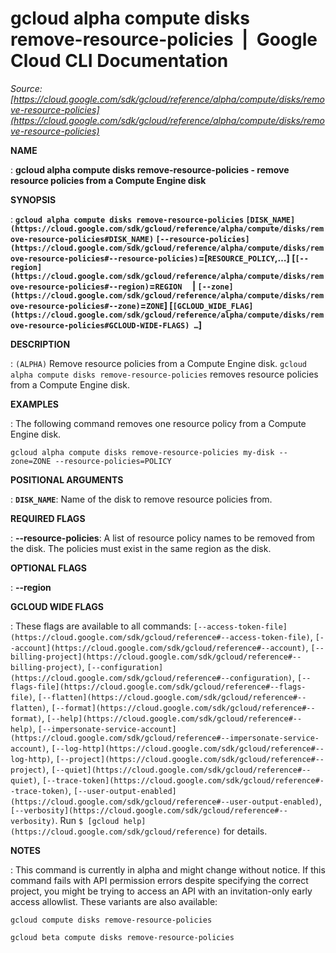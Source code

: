 # gcloud alpha compute disks remove-resource-policies  |  Google Cloud CLI Documentation

*Source: [https://cloud.google.com/sdk/gcloud/reference/alpha/compute/disks/remove-resource-policies](https://cloud.google.com/sdk/gcloud/reference/alpha/compute/disks/remove-resource-policies)*

**NAME**

: **gcloud alpha compute disks remove-resource-policies - remove resource policies from a Compute Engine disk**

**SYNOPSIS**

: **`gcloud alpha compute disks remove-resource-policies` `[DISK_NAME](https://cloud.google.com/sdk/gcloud/reference/alpha/compute/disks/remove-resource-policies#DISK_NAME)` `[--resource-policies](https://cloud.google.com/sdk/gcloud/reference/alpha/compute/disks/remove-resource-policies#--resource-policies)`=[`RESOURCE_POLICY`,…] [`[--region](https://cloud.google.com/sdk/gcloud/reference/alpha/compute/disks/remove-resource-policies#--region)`=`REGION`     | `[--zone](https://cloud.google.com/sdk/gcloud/reference/alpha/compute/disks/remove-resource-policies#--zone)`=`ZONE`] [`[GCLOUD_WIDE_FLAG](https://cloud.google.com/sdk/gcloud/reference/alpha/compute/disks/remove-resource-policies#GCLOUD-WIDE-FLAGS) …`]**

**DESCRIPTION**

: `(ALPHA)` Remove resource policies from a Compute Engine disk.
`gcloud alpha compute disks remove-resource-policies` removes
resource policies from a Compute Engine disk.

**EXAMPLES**

: The following command removes one resource policy from a Compute Engine disk.

```
gcloud alpha compute disks remove-resource-policies my-disk --zone=ZONE --resource-policies=POLICY
```

**POSITIONAL ARGUMENTS**

: **`DISK_NAME`**:
Name of the disk to remove resource policies from.

**REQUIRED FLAGS**

: **--resource-policies**:
A list of resource policy names to be removed from the disk. The policies must
exist in the same region as the disk.

**OPTIONAL FLAGS**

: **--region**

**GCLOUD WIDE FLAGS**

: These flags are available to all commands: `[--access-token-file](https://cloud.google.com/sdk/gcloud/reference#--access-token-file)`,
`[--account](https://cloud.google.com/sdk/gcloud/reference#--account)`, `[--billing-project](https://cloud.google.com/sdk/gcloud/reference#--billing-project)`,
`[--configuration](https://cloud.google.com/sdk/gcloud/reference#--configuration)`,
`[--flags-file](https://cloud.google.com/sdk/gcloud/reference#--flags-file)`,
`[--flatten](https://cloud.google.com/sdk/gcloud/reference#--flatten)`, `[--format](https://cloud.google.com/sdk/gcloud/reference#--format)`, `[--help](https://cloud.google.com/sdk/gcloud/reference#--help)`, `[--impersonate-service-account](https://cloud.google.com/sdk/gcloud/reference#--impersonate-service-account)`,
`[--log-http](https://cloud.google.com/sdk/gcloud/reference#--log-http)`,
`[--project](https://cloud.google.com/sdk/gcloud/reference#--project)`, `[--quiet](https://cloud.google.com/sdk/gcloud/reference#--quiet)`, `[--trace-token](https://cloud.google.com/sdk/gcloud/reference#--trace-token)`, `[--user-output-enabled](https://cloud.google.com/sdk/gcloud/reference#--user-output-enabled)`,
`[--verbosity](https://cloud.google.com/sdk/gcloud/reference#--verbosity)`.
Run `$ [gcloud help](https://cloud.google.com/sdk/gcloud/reference)` for details.

**NOTES**

: This command is currently in alpha and might change without notice. If this
command fails with API permission errors despite specifying the correct project,
you might be trying to access an API with an invitation-only early access
allowlist. These variants are also available:

```
gcloud compute disks remove-resource-policies
```

```
gcloud beta compute disks remove-resource-policies
```